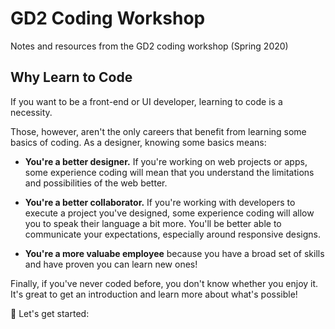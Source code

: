 # GD2 Coding Workshop
Notes and resources from the GD2 coding workshop (Spring 2020)

## Why Learn to Code

If you want to be a front-end or UI developer, learning to code is a necessity.

Those, however, aren't the only careers that benefit from learning some basics of coding. As a designer, knowing some basics means:

- **You're a better designer.** If you're working on web projects or apps, some experience coding will mean that you understand the limitations and possibilities of the web better.

- **You're a better collaborator.** If you're working with developers to execute a project you've designed, some experience coding will allow you to speak their language a bit more. You'll be better able to communicate your expectations, especially around responsive designs.

- **You're a more valuabe employee** because you have a broad set of skills and have proven you can learn new ones!

Finally, if you've never coded before, you don't know whether you enjoy it. It's great to get an introduction and learn more about what's possible!

🎉 Let's get started:

<TOC>
